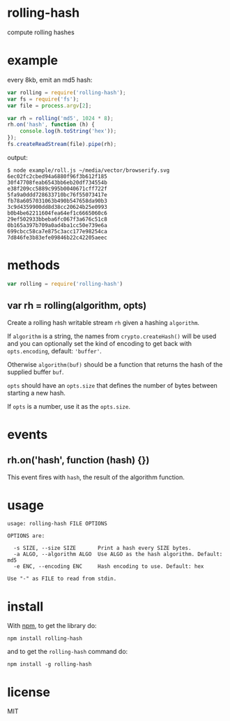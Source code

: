 # rolling-hash

compute rolling hashes

# example

every 8kb, emit an md5 hash:

``` js
var rolling = require('rolling-hash');
var fs = require('fs');
var file = process.argv[2];

var rh = rolling('md5', 1024 * 8);
rh.on('hash', function (h) {
    console.log(h.toString('hex'));
});
fs.createReadStream(file).pipe(rh);
```

output:

```
$ node example/roll.js ~/media/vector/browserify.svg 
6ec02fc2cbed94a6880f96f3b612f185
30f47708feab6543bb6eb20df734554b
e38f209cc5889c995b0040671cff722f
5fa9a0ddd728633710bc76f55073417e
fb78a6057031063b490b547658da90b3
3c9d4359900dd8d38cc20624b25e0993
b0b4be62211604fea64ef1c6665060c6
29ef502933bbeba6fc067f3a676c51c8
0b165a397b709a0ad4ba1cc50e739e6a
699cbcc58ca7e875c3acc177e98254ca
7d846fe3b83efe09846b22c42205aeec
```

# methods

``` js
var rolling = require('rolling-hash')
```

## var rh = rolling(algorithm, opts)

Create a rolling hash writable stream `rh` given a hashing `algorithm`.

If `algorithm` is a string, the names from `crypto.createHash()` will be used
and you can optionally set the kind of encoding to get back with
`opts.encoding`, default: `'buffer'`.

Otherwise `algorithm(buf)` should be a function that returns the hash of the
supplied buffer `buf`.

`opts` should have an `opts.size` that defines the number of bytes between
starting a new hash.

If `opts` is a number, use it as the `opts.size`.

# events

## rh.on('hash', function (hash) {})

This event fires with `hash`, the result of the algorithm function.

# usage

```
usage: rolling-hash FILE OPTIONS

OPTIONS are:

  -s SIZE, --size SIZE       Print a hash every SIZE bytes.
  -a ALGO, --algorithm ALGO  Use ALGO as the hash algorithm. Default: md5
  -e ENC, --encoding ENC     Hash encoding to use. Default: hex

Use "-" as FILE to read from stdin.
```

# install

With [npm](https://npmjs.org), to get the library do:

```
npm install rolling-hash
```

and to get the `rolling-hash` command do:

```
npm install -g rolling-hash
```

# license

MIT
